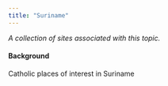 ```yaml
---
title: "Suriname"
---
```



*A collection of sites associated with this topic.*

#### Background

Catholic places of interest in Suriname


